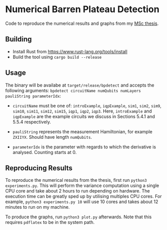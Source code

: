 # Numerical Barren Plateau Detection

Code to reproduce the numerical results and graphs from my [MSc thesis](https://arxiv.org/abs/2210.11523).


## Building

* Install Rust from https://www.rust-lang.org/tools/install
* Build the tool using `cargo build --release`

## Usage

The binary will be availabe at `target/release/bpdetect` and accepts the following arguments: `bpdetect circuitName numQubits numLayers pauliString parameterIdx`:

* `circuitName` must be one of: `introExample`, `iqpExample`, `sim1`, `sim2`, `sim9`, `sim10`, `sim11`, `sim12`, `sim15`, `iqp1`, `iqp2`, `iqp3`. Here, `introExample` and `iqpExample` are the example circuits we discuss in Sections 5.4.1 and 5.5.4 respectively.

* `pauliString` represents the measurement Hamiltonian, for example `ZXIIYX`. Should have length `numQubits`.

* `parameterIdx` is the parameter with regards to which the derivative is analysed. Counting starts at 0.


## Reproducing Results

To reproduce the numerical results from the thesis, first run `python3 experiments.py`.
This will perform the variance computation using a single CPU core and take about 2 hours to run depending on hardware.
The execution time can be greatly sped up by utilising multiples CPU cores.
For example, `python3 experiments.py 10` will use 10 cores and takes about 12 minutes to run on my machine.

To produce the graphs, run `python3 plot.py` afterwards.
Note that this requires `pdflatex` to be in the system path.

